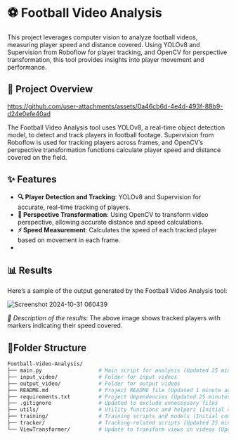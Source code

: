 ﻿# ⚽ Football Video Analysis

This project leverages computer vision to analyze football videos, measuring player speed and distance covered. Using YOLOv8 and Supervision from Roboflow for player tracking, and OpenCV for perspective transformation, this tool provides insights into player movement and performance.

## 📄 Project Overview

https://github.com/user-attachments/assets/0a46cb6d-4e4d-493f-88b9-d24e0efe40ad

The Football Video Analysis tool uses YOLOv8, a real-time object detection model, to detect and track players in football footage. Supervision from Roboflow is used for tracking players across frames, and OpenCV’s perspective transformation functions calculate player speed and distance covered on the field.

## ✨ Features

- **🔍 Player Detection and Tracking**: YOLOv8 and Supervision for accurate, real-time tracking of players.
- **📐 Perspective Transformation**: Using OpenCV to transform video perspective, allowing accurate distance and speed calculations.
- **⚡ Speed Measurement**: Calculates the speed of each tracked player based on movement in each frame.
- 
## 📊 Results

Here’s a sample of the output generated by the Football Video Analysis tool:

 ![Screenshot 2024-10-31 060439](https://github.com/user-attachments/assets/89b4f6a5-bba1-4e98-9252-0b10bc10da89)

*📌 Description of the results*: The above image shows tracked players with markers indicating their speed covered.


## 📂Folder Structure

```bash
Football-Video-Analysis/
├── main.py                  # Main script for analysis (Updated 25 minutes ago)
├── input_video/             # Folder for input videos
├── output_video/            # Folder for output videos
├── README.md                # Project README file (Updated 1 minute ago)
├── requirements.txt         # Project dependencies (Updated 25 minutes ago)
├── .gitignore               # Updated to exclude unnecessary files
├── utils/                   # Utility functions and helpers (Initial commit with existing files, 3 days ago)
├── training/                # Training scripts and models (Initial commit with existing files, 3 days ago)
├── tracker/                 # Tracking-related scripts (Updated 25 minutes ago)
└── ViewTransformer/         # Update to transform views in videos (Updated 25 minutes ago)
```


